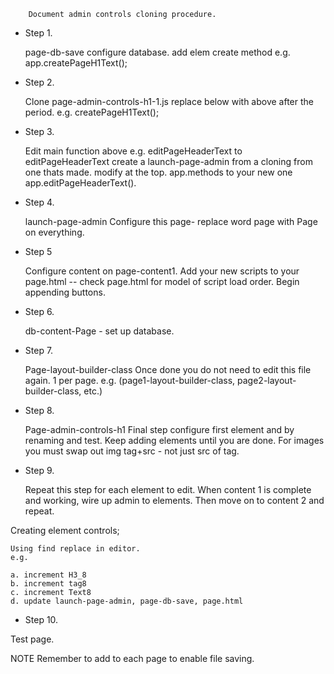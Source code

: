   
        Document admin controls cloning procedure.

- Step 1.

    page-db-save configure database.
    add elem create method e.g.
    app.createPageH1Text();

- Step 2.

    Clone page-admin-controls-h1-1.js
    replace below with above after the period.
    e.g. createPageH1Text();

- Step 3. 

    Edit main function above e.g. editPageHeaderText to editPageHeaderText
    create a launch-page-admin from a cloning from one thats made.
    modify at the top. app.methods to your new one app.editPageHeaderText().

- Step 4.

    launch-page-admin
    Configure this page- replace word page with Page on everything.

- Step 5

    Configure content on page-content1.
    Add your new scripts to your page.html -- check page.html for model of script load order.
    Begin appending buttons.

- Step 6.

    db-content-Page - set up database.

- Step 7. 

    Page-layout-builder-class
    Once done you do not need to edit this file again. 1 per page.
    e.g. 
    (page1-layout-builder-class, page2-layout-builder-class, etc.)

- Step 8. 

    Page-admin-controls-h1
    Final step configure first element and by renaming and test.
    Keep adding elements until you are done.
    For images you must swap out img tag+src - not just src of tag.

- Step 9.

    Repeat this step for each element to edit.
    When content 1 is complete and working, wire up admin to elements.
    Then move on to content 2 and repeat.

Creating element controls;

    Using find replace in editor.
    e.g.

    a. increment H3_8
    b. increment tag8
    c. increment Text8
    d. update launch-page-admin, page-db-save, page.html
 
- Step 10. 

Test page.

NOTE
    Remember to add     <script src='js/core/lib/file-save.js'></script> to each page to enable file saving.


